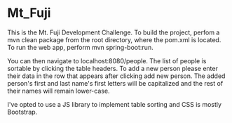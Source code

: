 # Mt_Fuji

This is the Mt. Fuji Development Challenge. To build the project, perfom a mvn clean package from the root directory, where
the pom.xml is located. To run the web app, perform mvn spring-boot:run.

You can then navigate to localhost:8080/people. The list of people is sortable by clicking the table headers. To add a new person please enter their data in the row that appears after clicking add new person. The added person's first and last name's first letters will be capitalized and the rest of their names will remain lower-case.

I've opted to use a JS library to implement table sorting and CSS is mostly Bootstrap.
